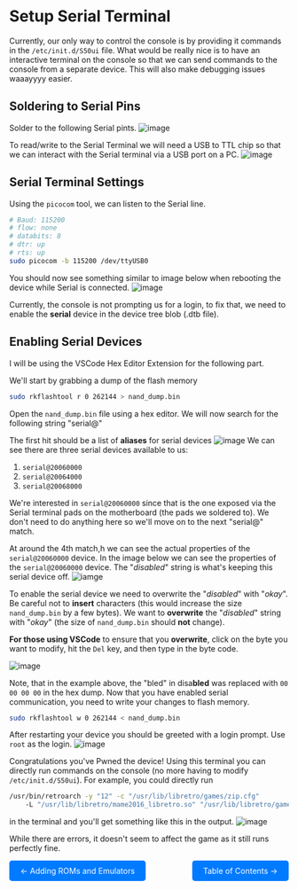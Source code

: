 # Setup Serial Terminal

Currently, our only way to control the console is by providing it commands in the `/etc/init.d/S50ui` file. What would be really nice is to have an interactive terminal on the console so that we can send commands to the console from a separate device. This will also make debugging issues waaayyyy easier.

## Soldering to Serial Pins
Solder to the following Serial pints. 
![image](web/ConsoleBoardTopCapture.jpg)

To read/write to the Serial Terminal we will need a USB to TTL chip so that we can interact with the Serial terminal via a USB port on a PC.
![image](web/USBToSerial.jpg)


## Serial Terminal Settings

Using the `picocom` tool, we can listen to the Serial line.
``` bash
# Baud: 115200
# flow: none
# databits: 8
# dtr: up
# rts: up
sudo picocom -b 115200 /dev/ttyUSB0
```

You should now see something similar to image below when rebooting the device while Serial is connected.
![image](web/NoSerialCapture.png)

Currently, the console is not prompting us for a login, to fix that, we need to enable the **serial** device in the device tree blob (.dtb file).

## Enabling Serial Devices

I will be using the VSCode Hex Editor Extension for the following part.

We'll start by grabbing a dump of the flash memory

```bash
sudo rkflashtool r 0 262144 > nand_dump.bin
```

Open the `nand_dump.bin` file using a hex editor. We will now search for the following string "serial@"

The first hit should be a list of **aliases** for serial devices
![image](web/DeviceTreeAliasesCapture.png)
We can see there are three serial devices available to us:

1. `serial@20060000`
2. `serial@20064000`
3. `serial@20068000`

We're interested in `serial@20060000` since that is the one exposed via the Serial terminal pads on the motherboard (the pads we soldered to). We don't need to do anything here so we'll move on to the next "serial@" match.

At around the 4th match,h we can see the actual properties of the `serial@20060000` device. In the image below we can see the properties of the `serial@20060000` device. The "*disabled*" string is what's keeping this serial device
off.
![iamge](web/SerialDevicePropertiesCapture.png)

To enable the serial device we need to overwrite the "*disabled*" with "*okay*". Be careful not to **insert** characters (this would increase the size `nand_dump.bin` by a few bytes). We want to **overwrite** the "*disabled*" string with "*okay*" (the size of `nand_dump.bin` should **not** change).

**For those using VSCode** to ensure that you **overwrite**, click on the byte you want to modify, hit the `Del` key, and then type in the byte code. 

![image](web/EnabledSerialCapture.png)

Note, that in the example above, the "bled" in disa**bled** was replaced with `00 00 00 00` in the hex dump. Now that you have enabled serial communication, you need to write your changes to flash memory.

```bash
sudo rkflashtool w 0 262144 < nand_dump.bin
```

After restarting your device you should be greeted with a login prompt. Use `root` as the login.
![image](web/ShellAccessCapture.png)

Congratulations you've Pwned the device! Using this terminal you can directly run commands on the console (no more having to modify `/etc/init.d/S50ui`). For example, you could directly run

```bash
/usr/bin/retroarch -y "12" -c "/usr/lib/libretro/games/zip.cfg" 
    -L "/usr/lib/libretro/mame2016_libretro.so" "/usr/lib/libretro/games/mzip/contra1.zip"
```

in the terminal and you'll get something like this in the output.
![image](web/ContraConsoleCommandCapture.png)

While there are errors, it doesn't seem to affect the game as it still runs perfectly fine.

<div style="display: flex; justify-content: space-between;">
  <a href="AddingROMAndEmulators.md" style="text-decoration: none; padding: 10px 20px; background-color: #007BFF; color: white; border-radius: 5px;">&larr; Adding ROMs and Emulators</a>
  <a href="README.md" style="text-decoration: none; padding: 10px 20px; background-color: #007BFF; color: white; border-radius: 5px;">Table of Contents &rarr;</a>
</div>